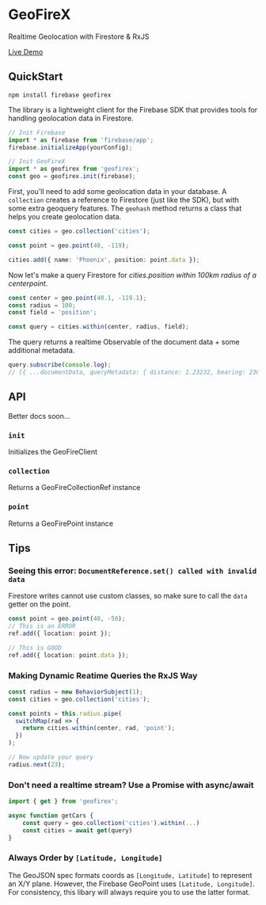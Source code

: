 # GeoFireX

Realtime Geolocation with Firestore & RxJS

[Live Demo](https://geo-test-c92e4.firebaseapp.com)

## QuickStart

```shell
npm install firebase geofirex
```

The library is a lightweight client for the Firebase SDK that provides tools for handling geolocation data in Firestore.

```ts
// Init Firebase
import * as firebase from 'firebase/app';
firebase.initializeApp(yourConfig);

// Init GeoFireX
import * as geofirex from 'geofirex';
const geo = geofirex.init(firebase);
```

First, you'll need to add some geolocation data in your database. A `collection` creates a reference to Firestore (just like the SDK), but with some extra geoquery features. The `geohash` method returns a class that helps you create geolocation data.

```ts
const cities = geo.collection('cities');

const point = geo.point(40, -119);

cities.add({ name: 'Phoenix', position: point.data });
```

Now let's make a query Firestore for _cities.position within 100km radius of a centerpoint_.

```ts
const center = geo.point(40.1, -119.1);
const radius = 100;
const field = 'position';

const query = cities.within(center, radius, field);
```

The query returns a realtime Observable of the document data + some additional metadata.

```ts
query.subscribe(console.log);
// [{ ...documentData, queryMetadata: { distance: 1.23232, bearing: 230.23 }  }]
```

## API

Better docs soon...

### `init`

Initializes the GeoFireClient

### `collection`

Returns a GeoFireCollectionRef instance

### `point`

Returns a GeoFirePoint instance

## Tips

### Seeing this error: `DocumentReference.set() called with invalid data`

Firestore writes cannot use custom classes, so make sure to call the `data` getter on the point.

```ts
const point = geo.point(40, -50);
// This is an ERROR
ref.add({ location: point });

// This is GOOD
ref.add({ location: point.data });
```

### Making Dynamic Reatime Queries the RxJS Way

```ts
const radius = new BehaviorSubject(1);
const cities = geo.collection('cities');

const points = this.radius.pipe(
  switchMap(rad => {
    return cities.within(center, rad, 'point');
  })
);

// Now update your query
radius.next(23);
```

### Don't need a realtime stream? Use a Promise with async/await

```ts
import { get } from 'geofirex';

async function getCars {
    const query = geo.collection('cities').within(...)
    const cities = await get(query)
}
```

### Always Order by `[Latitude, Longitude]`

The GeoJSON spec formats coords as `[Longitude, Latitude]` to represent an X/Y plane. However, the Firebase GeoPoint uses `[Latitude, Longitude]`. For consistency, this libary will always require you to use the latter format.
